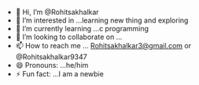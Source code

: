 - 👋 Hi, I’m @Rohitsakhalkar
- 👀 I’m interested in ...learning new thing and exploring
- 🌱 I’m currently learning ...c programming
- 💞️ I’m looking to collaborate on ...
- 📫 How to reach me ... Rohitsakhalkar3@gmail.com or @Rohitsakhalkar9347
- 😄 Pronouns: ...he/him
- ⚡ Fun fact: ...I am a newbie  

<!---
Rohitsakhalkar/Rohitsakhalkar is a ✨ special ✨ repository because its `README.md` (this file) appears on your GitHub profile.
You can click the Preview link to take a look at your changes.
--->
